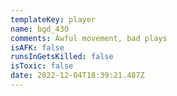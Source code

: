 ```yaml
---
templateKey: player
name: bgd_430
comments: Awful movement, bad plays
isAFK: false
runsInGetsKilled: false
isToxic: false
date: 2022-12-04T18:39:21.487Z
---
```


